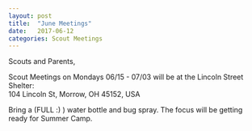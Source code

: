 ```yaml
---
layout: post
title:  "June Meetings"
date:   2017-06-12
categories: Scout Meetings
---
```

Scouts and Parents,

Scout Meetings on Mondays 06/15 - 07/03 will be at the Lincoln Street Shelter:<br>
104 Lincoln St, Morrow, OH 45152, USA

Bring a (FULL :) ) water bottle and bug spray.  The focus will be getting ready for Summer Camp.
